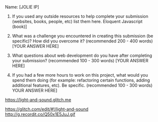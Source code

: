 Name: [JOLIE IP]

1. If you used any outside resources to help complete your submission (websites, books, people, etc) list them here. Eloquent Javascript (book)]

2. What was a challenge you encountered in creating this submission (be specific)? How did you overcome it? (recommended 200 - 400 words) [YOUR ANSWER HERE]

3. What questions about web development do you have after completing your submission? (recommended 100 - 300 words) [YOUR ANSWER HERE]

4. If you had a few more hours to work on this project, what would you spend them doing (for example: refactoring certain functions, adding additional features, etc). Be specific. (recommended 100 - 300 words) YOUR ANSWER HERE]

https://light-and-sound.glitch.me  

https://glitch.com/edit/#!/light-and-sound 
http://g.recordit.co/Q50x1E5JuJ.gif
